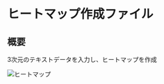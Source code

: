 # ヒートマップ作成ファイル
## 概要
3次元のテキストデータを入力し、ヒートマップを作成

![ヒートマップ](https://github.com/Naoki-Ono77/heatmap/issues/1)
